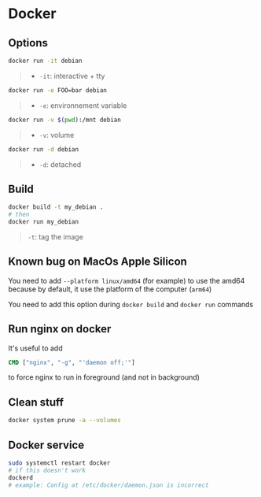 # Docker

## Options

```sh
docker run -it debian
```
>
> - `-it`: interactive + tty

```sh
docker run -e FOO=bar debian
```
>
> - `-e`: environnement variable

```sh
docker run -v $(pwd):/mnt debian
```
>
> - `-v`: volume

```sh
docker run -d debian
```
>
> - `-d`: detached

## Build

```sh
docker build -t my_debian .
# then
docker run my_debian
```

> `-t`: tag the image

## Known bug on MacOs Apple Silicon

You need to add `--platform linux/amd64` (for example) to use the amd64 because by default, it use the platform of the computer (`arm64`)

You need to add this option during `docker build` and `docker run` commands

## Run nginx on docker

It's useful to add

```dockerfile
CMD ["nginx", "-g", "'daemon off;'"]
```

to force nginx to run in foreground (and not in background)

## Clean stuff

```sh
docker system prune -a --volumes
```

## Docker service

```sh
sudo systemctl restart docker
# if this doesn't work
dockerd
# example: Config at /etc/docker/daemon.json is incorrect
```
